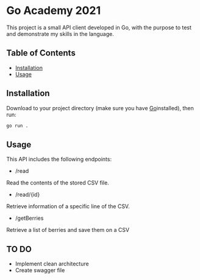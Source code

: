 # Go Academy 2021

This project is a small API client developed in Go, with the purpose to test and demonstrate my skills in the language.

## Table of Contents

- [Installation](#installation)
- [Usage](#usage)

## Installation

Download to your project directory (make sure you have [Go](https://golang.org/doc/install)installed), then run:

```sh
go run .
```

## Usage

This API includes the following endpoints:

- /read

Read the contents of the stored CSV file.

- /read/{id}

Retrieve information of a specific line of the CSV.

- /getBerries

Retrieve a list of berries and save them on a CSV

## TO DO
- Implement clean architecture
- Create swagger file

